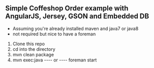 ## Simple Coffeshop Order example with AngularJS, Jersey, GSON and Embedded DB

* Assuming you're already installed maven and java7 or java8
* not required but nice to have a foreman

1. Clone this repo
2. cd into the directory
3. mvn clean package
4. mvn exec:java ---- or ---- foreman start